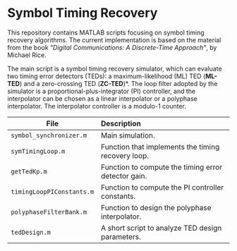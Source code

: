 # Symbol Timing Recovery

This repository contains MATLAB scripts focusing on symbol timing recovery
algorithms. The current implementation is based on the material from the book
*"Digital Communications: A Discrete-Time Approach"*, by Michael Rice.

The main script is a symbol timing recovery simulator, which can evaluate two
timing error detectors (TEDs): a maximum-likelihood (ML) TED (**ML-TED**) and a
zero-crossing TED (**ZC-TED**)*. The loop filter adopted by the simulator is a
proportional-plus-integrator (PI) controller, and the interpolator can be chosen
as a linear interpolator or a polyphase interpolator. The interpolator
controller is a modulo-1 counter.

| File                        | Description                                         |
| --------------------------- |:----------------------------------------------------|
| `symbol_synchronizer.m`     | Main simulation.                                    |
| `symTimingLoop.m`           | Function that implements the timing recovery loop.  |
| `getTedKp.m`                | Function to compute the timing error detector gain. |
| `timingLoopPIConstants.m`   | Function to compute the PI controller constants.    |
| `polyphaseFilterBank.m`     | Function to design the polyphase interpolator.      |
| `tedDesign.m`               | A short script to analyze TED design parameters.    |
